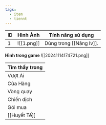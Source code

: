 ```yaml
---
tags:
  - item
  - tiennt
---
```


| ID  | Hình Ảnh   | Tính năng sử dụng       |
| --- | ---------- | ----------------------- |
| 1   | ![[1.png]] | Dùng trong [[Nâng lv]]. |
**Hình trong game**
![[20241114174721.png]]

| Tìm thấy trong |
| -------------- |
| Vượt Ải        |
| Cửa Hàng       |
| Vòng quay      |
| Chiến dịch     |
| Gói mua        |
| [[Huyết Tế]]   |



